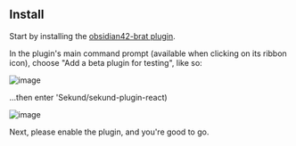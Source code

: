 ## Install

Start by installing the [obsidian42-brat plugin](https://github.com/TfTHacker/obsidian42-brat).

In the plugin's main command prompt (available when clicking on its ribbon icon), choose "Add a beta plugin for testing", like so:

![image](https://user-images.githubusercontent.com/41804/145723378-aecdd556-c825-4a03-a376-c65e243082fd.png)

...then enter 'Sekund/sekund-plugin-react)

![image](https://user-images.githubusercontent.com/41804/145723280-38d55268-0f0c-429f-b21c-8d4f0fbade11.png)

Next, please enable the plugin, and you're good to go.
